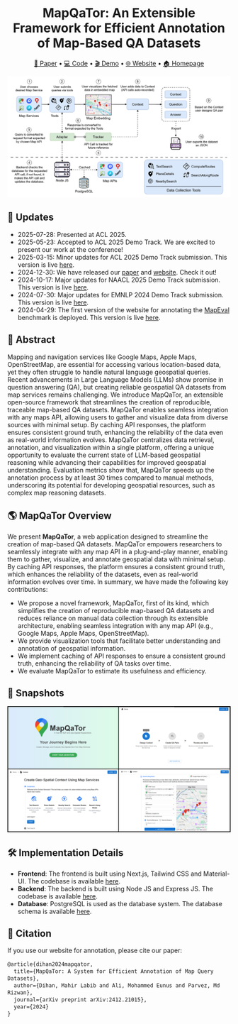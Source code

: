 <div align="center">

<h1>MapQaTor: An Extensible Framework for Efficient Annotation of Map-Based QA Datasets</h1>

</div>

<p align="center">
    <a href="https://huggingface.co/paper/2412.21015">📃 Paper</a> •
    <a href="https://github.com/orgs/mapqator/repositories">💻 Code</a> •
    <a href="https://youtu.be/bVv7-NYRsTw">🎬 Demo</a> •
    <a href="https://mapqator.github.io/">🌐 Website</a> •
    <a href="https://mapqator.github.io/project">🏠 Homepage</a>
</p>

![Alt text](overview.png)

## 📢 Updates

-   2025-07-28: Presented at ACL 2025.
-   2025-05-23: Accepted to ACL 2025 Demo Track. We are excited to present our work at the conference!
-   2025-03-15: Minor updates for ACL 2025 Demo Track submission. This version is live [here](https://mapqator.github.io/).
-   2024-12-30: We have released our [paper](https://arxiv.org/abs/2412.21015) and [website](https://mapqator.github.io/). Check it out!
-   2024-10-17: Major updates for NAACL 2025 Demo Track submission. This version is live [here](https://mapqator.github.io/).
-   2024-07-30: Major updates for EMNLP 2024 Demo Track submission. This version is live [here](https://mahirlabibdihan.github.io/mapquest).
-   2024-04-29: The first version of the website for annotating the [MapEval](https://mapeval.github.io/) benchmark is deployed. This version is live [here](https://mahirlabibdihan.github.io/mapquest/old-home).
<!-- ## 📢 Updates
-   2024-12-29: We have released our [paper](https://arxiv.org/abs/2404.07972) and [website](https://mapqator.github.io/). Check it out!
-   2024-12-16: Paper submitted to NAACL 2025 Demo Track.
-   2024-08-06: Paper submitted to EMNLP 2024 Demo Track (Rating: 5,6,7).
-   2024-04-29: First website is created which used for annotation in [MapEval](https://mapeval.github.io/). This version is live [here](https://mahirlabibdihan.github.io/mapquest/old-home). -->

## 📖 Abstract

Mapping and navigation services like Google Maps, Apple Maps, OpenStreetMap, are essential for accessing various location-based data, yet they often struggle to handle natural language geospatial queries. Recent advancements in Large Language Models (LLMs) show promise in question answering (QA), but creating reliable geospatial QA datasets from map services remains challenging. We introduce MapQaTor, an extensible open-source framework that streamlines the creation of reproducible, traceable map-based QA datasets. MapQaTor enables seamless integration with any maps API, allowing users to gather and visualize data from diverse sources with minimal setup. By caching API responses, the platform ensures consistent ground truth, enhancing the reliability of the data even as real-world information evolves. MapQaTor centralizes data retrieval, annotation, and visualization within a single platform, offering a unique opportunity to evaluate the current state of LLM-based geospatial reasoning while advancing their capabilities for improved geospatial understanding. Evaluation metrics show that, MapQaTor speeds up the annotation process by at least 30 times compared to manual methods, underscoring its potential for developing geospatial resources, such as complex map reasoning datasets.

## 🌎 MapQaTor Overview

We present **MapQaTor**, a web application designed to streamline the creation of map-based QA datasets. MapQaTor empowers researchers to seamlessly integrate with any map API in a plug-and-play manner, enabling them to gather, visualize, and annotate geospatial data with minimal setup. By caching API responses, the platform ensures a consistent ground truth, which enhances the reliability of the datasets, even as real-world information evolves over time.
In summary, we have made the following key contributions:

-   We propose a novel framework, MapQaTor, first of its kind, which simplifies the creation of reproducible map-based QA datasets and reduces reliance on manual data collection through its extensible architecture, enabling seamless integration with any map API (e.g., Google Maps, Apple Maps, OpenStreetMap).
-   We provide visualization tools that facilitate better understanding and annotation of geospatial information.
-   We implement caching of API responses to ensure a consistent ground truth, enhancing the reliability of QA tasks over time.
-   We evaluate MapQaTor to estimate its usefulness and efficiency.

## 📸 Snapshots

![Alt text](snapshots.png)

## 🛠️ Implementation Details

-   **Frontend**: The frontend is built using Next.js, Tailwind CSS and Material-UI. The codebase is available [here](https://github.com/mapqator/mapqator.github.io).
-   **Backend**: The backend is built using Node JS and Express JS. The codebase is available [here](https://github.com/mapqator/mapqator-backend).
-   **Database**: PostgreSQL is used as the database system. The database schema is available [here](https://github.com/mapqator/mapqator-backend/blob/master/database/schema.sql).

## 📝 Citation

If you use our website for annotation, please cite our paper:

```
@article{dihan2024mapqator,
  title={MapQaTor: A System for Efficient Annotation of Map Query Datasets},
  author={Dihan, Mahir Labib and Ali, Mohammed Eunus and Parvez, Md Rizwan},
  journal={arXiv preprint arXiv:2412.21015},
  year={2024}
}
```
